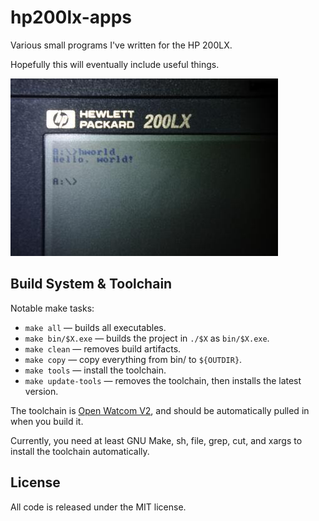 # hp200lx-apps

Various small programs I've written for the HP 200LX.

Hopefully this will eventually include useful things.

![An image of an HP 200LX at a DOS prompt, running the "hworld" command which prints "Hello, world!"](images/hello-world.jpg)

## Build System & Toolchain

Notable make tasks:

- `make all` &mdash; builds all executables.
- `make bin/$X.exe` &mdash; builds the project in `./$X` as `bin/$X.exe`.
- `make clean` &mdash; removes build artifacts.
- `make copy` &mdash; copy everything from bin/ to `${OUTDIR}`.
- `make tools` &mdash; install the toolchain.
- `make update-tools` &mdash; removes the toolchain, then installs the latest version.

The toolchain is [Open Watcom V2](https://github.com/open-watcom/open-watcom-v2/),
and should be automatically pulled in when you build it.

Currently, you need at least GNU Make, sh, file, grep, cut, and xargs to
install the toolchain automatically.

## License

All code is released under the MIT license.
